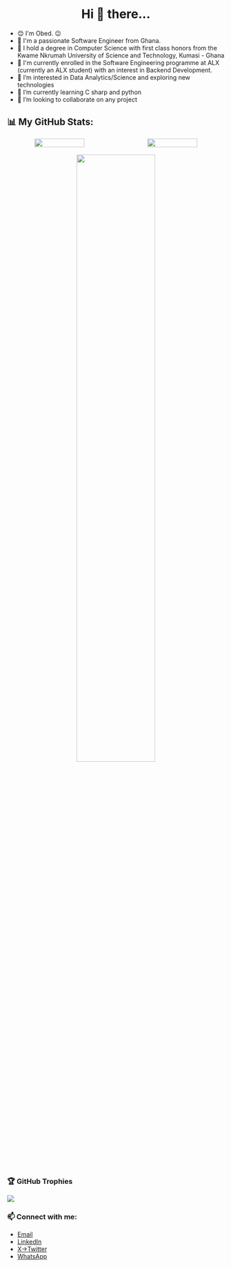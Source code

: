 <div align="center">
<h1>  Hi 👋 there...</h1>
</div>

- 😊 I'm Obed. 😉
- 💞️ I'm a passionate Software Engineer from Ghana.
- 🌱 I hold a degree in Computer Science with first class honors from the Kwame Nkrumah University of Science and Technology, Kumasi - Ghana
- 🌱 I'm currently enrolled in the Software Engineering programme at ALX (currently an ALX student) with an interest in Backend Development.
- 👀 I’m interested in Data Analytics/Science and exploring new technologies
- 🌱 I’m currently learning C sharp and python
- 💞️ I’m looking to collaborate on any project



## 📊 My GitHub Stats:


<div align="center" style="display: flex; justify-content: space-between;">
    <img src="https://github-readme-stats.vercel.app/api?username=lemyjay&theme=highcontrast&show_border=false&include_all_commits=true&count_private=true" width="48%" >
    <img src="https://github-readme-streak-stats.herokuapp.com/?user=lemyjay&theme=highcontrast&show_border=false" width="48%">
  
</div>
<br/> 
<div align="center">
    <img src="https://github-readme-stats.vercel.app/api/top-langs/?username=lemyjay&theme=highcontrast&show_border=false&include_all_commits=true&count_private=true&layout=compact" width="60%" >
  
</div>


### 🏆 GitHub Trophies
![](https://github-profile-trophy.vercel.app/?username=lemyjay&theme=radical&no-frame=false&no-bg=false&margin-w=4)


### 📫 Connect with me:
- <a href="mailto:lemyjay17@gmail.com">Email</a>
- [LinkedIn](https://www.linkedin.com/in/lemyjay/)
- [X->Twitter](https://x.com/lemyjay_)
- [WhatsApp](https://wa.me/+233531376875)






